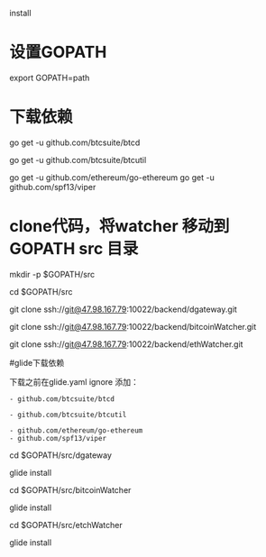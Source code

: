 install
# 设置GOPATH
export GOPATH=path

# 下载依赖
go get -u github.com/btcsuite/btcd

go get -u github.com/btcsuite/btcutil

go get -u github.com/ethereum/go-ethereum
go get -u github.com/spf13/viper
# clone代码，将watcher 移动到GOPATH src 目录

mkdir -p $GOPATH/src

cd $GOPATH/src

git clone ssh://git@47.98.167.79:10022/backend/dgateway.git

git clone ssh://git@47.98.167.79:10022/backend/bitcoinWatcher.git

git clone ssh://git@47.98.167.79:10022/backend/ethWatcher.git

#glide下载依赖

下载之前在glide.yaml ignore 添加：

```
- github.com/btcsuite/btcd

- github.com/btcsuite/btcutil

- github.com/ethereum/go-ethereum
- github.com/spf13/viper
```
cd $GOPATH/src/dgateway

glide install

cd $GOPATH/src/bitcoinWatcher

glide install

cd $GOPATH/src/etchWatcher

glide install



